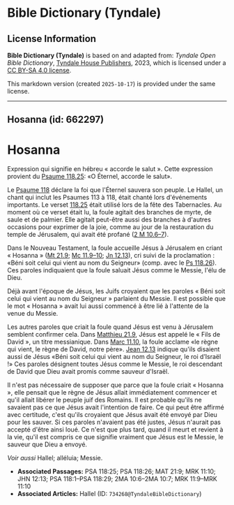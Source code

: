 # Bible Dictionary (Tyndale)

## License Information

**Bible Dictionary (Tyndale)** is based on and adapted from: _Tyndale Open Bible Dictionary_, [Tyndale House Publishers](https://tyndaleopenresources.com/), 2023, which is licensed under a [CC BY-SA 4.0 license](https://creativecommons.org/licenses/by-sa/4.0/legalcode.en).

This markdown version (created `2025-10-17`) is provided under the same license.



--------------------------------

## Hosanna (id: 662297)

Hosanna
=======

Expression qui signifie en hébreu « accorde le salut ». Cette expression provient du [Psaume 118\.25](https://ref.ly/Ps118:25): «O Éternel, accorde le salut».

Le [Psaume 118](https://ref.ly/Ps118:1-Ps118:29) déclare la foi que l'Éternel sauvera son peuple. Le Hallel, un chant qui inclut les Psaumes 113 à 118, était chanté lors d'événements importants. Le verset [118\.25](https://ref.ly/Ps118:25) était utilisé lors de la fête des Tabernacles. Au moment où ce verset était lu, la foule agitait des branches de myrte, de saule et de palmier. Elle agitait peut\-être aussi des branches à d'autres occasions pour exprimer de la joie, comme au jour de la restauration du temple de Jérusalem, qui avait été profané ([2 M 10\.6–7](https://ref.ly/2Macc10:6-2Macc10:7)).

Dans le Nouveau Testament, la foule accueille Jésus à Jérusalem en criant « Hosanna » ([Mt 21\.9](https://ref.ly/Matt21:9); [Mc 11\.9–10](https://ref.ly/Mark11:9-Mark11:10); [Jn 12\.13](https://ref.ly/John12:13)), cri suivi de la proclamation : «Béni soit celui qui vient au nom du Seigneur» (comp. avec le [Ps 118\.26](https://ref.ly/Ps118:26)). Ces paroles indiquaient que la foule saluait Jésus comme le Messie, l'élu de Dieu. 

Déjà avant l'époque de Jésus, les Juifs croyaient que les paroles « Béni soit celui qui vient au nom du Seigneur » parlaient du Messie. Il est possible que le mot « Hosanna » avait lui aussi commencé à être lié à l'attente de la venue du Messie. 

Les autres paroles que criait la foule quand Jésus est venu à Jérusalem semblent confirmer cela. Dans [Matthieu 21\.9](https://ref.ly/Matt21:9), Jésus est appelé le « Fils de David », un titre messianique. Dans [Marc 11\.10](https://ref.ly/Mark11:10), la foule acclame «le règne qui vient, le règne de David, notre père». [Jean 12\.13](https://ref.ly/John12:13) indique qu'ils disaient aussi de Jésus «Béni soit celui qui vient au nom du Seigneur, le roi d’Israël !» Ces paroles désignent toutes Jésus comme le Messie, le roi descendant de David que Dieu avait promis comme sauveur d'Israël.

Il n'est pas nécessaire de supposer que parce que la foule criait « Hosanna », elle pensait que le règne de Jésus allait immédiatement commencer et qu'il allait libérer le peuple juif des Romains. Il est probable qu'ils ne savaient pas ce que Jésus avait l'intention de faire. Ce qui peut être affirmé avec certitude, c'est qu'ils croyaient que Jésus avait été envoyé par Dieu pour les sauver. Si ces paroles n'avaient pas été justes, Jésus n'aurait pas accepté d'être ainsi loué. Ce n'est que plus tard, quand il meurt et revient à la vie, qu'il est compris ce que signifie vraiment que Jésus est le Messie, le sauveur que Dieu a envoyé.

*Voir aussi* Hallel; alléluia; Messie.

* **Associated Passages:** PSA 118:25; PSA 118:26; MAT 21:9; MRK 11:10; JHN 12:13; PSA 118:1–PSA 118:29; 2MA 10:6–2MA 10:7; MRK 11:9–MRK 11:10
* **Associated Articles:** Hallel (ID: `734268@TyndaleBibleDictionary`)

